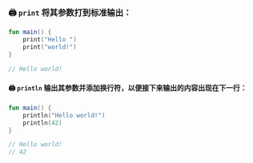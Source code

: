 ### 🖨️ <code>print</code> 将其参数打到标准输出：

```kotlin
fun main() {
    print("Hello ")
    print("world!")
}

// Hello world!
```

#### 🖨️ <code>println</code> 输出其参数并添加换行符，以便接下来输出的内容出现在下一行：

```kotlin
fun main() {
    println("Hello world!")
    println(42)
}

// Hello world!
// 42
```